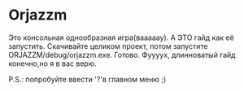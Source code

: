 # Orjazzm
Это консольная однообразная игра(вааааау).
А ЭТО гайд как её запустить.
Скачивайте целиком проект, потом запустите ORJAZZM/debug/orjazzm.exe. Готово.
Фуууух, длинноватый гайд конечно,но я в вас верю.

P.S.: попробуйте ввести '?'в главном меню ;)

